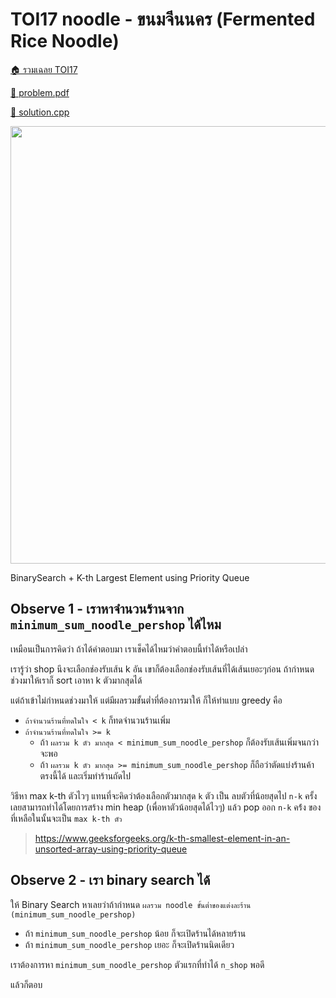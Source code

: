 <!-- @codegen_problem begin -->

# TOI17 noodle - ขนมจีนนคร (Fermented Rice Noodle)

[🏠 รวมเฉลย TOI17](../)

[💎 problem.pdf](./toi17_noodle.pdf)

[🎉 solution.cpp](./toi17_noodle.cpp)

<img width="700" src="https://github.com/krist7599555/toi/assets/19445033/80c80822-7583-4bcd-a705-dae3eacdee85" />
<!-- @codegen_problem end -->

BinarySearch + K-th Largest Element using Priority Queue

## Observe 1 - เราหาจำนวนร้านจาก `minimum_sum_noodle_pershop` ได้ไหม

เหมือนเป็นการคิดว่า ถ้าได้คำตอบมา เราเช็คได้ไหมว่าคำตอบนี้ทำได้หรือเปล่า

เรารู้ว่า shop นึงจะเลือกช่องรับเส้น k อัน เขาก็ต้องเลือกช่องรับเส้นที่ได้เส้นเยอะๆก่อน ถ้ากำหนดช่วงมาให้เราก็ sort เอาหา k ตัวมากสุดได้

แต่ถ้าเข้าไม่กำหนดช่วงมาให้ แต่มีผลรวมขั้นต่ำที่ต้องการมาให้ ก็ให้ทำแบบ greedy คือ

- `ถ้าจำนวนร้านที่ทดในใจ < k` ก็ทดจำนวนร้านเพิ่ม
- `ถ้าจำนวนร้านที่ทดในใจ >= k`
  - ถ้า `ผลรวม k ตัว มากสุด < minimum_sum_noodle_pershop` ก็ต้องรับเส้นเพิ่มจนกว่าจะพอ
  - ถ้า `ผลรวม k ตัว มากสุด >= minimum_sum_noodle_pershop` ก็ถือว่าตัดแบ่งร้านค้าตรงนี้ได้ และเริ่มทำร้านถัดไป

วิธีหา max k-th ตัวไวๆ แทนที่จะคิดว่าต้องเลือกตัวมากสุด `k` ตัว เป็น ลบตัวที่น้อยสุดไป `n-k` ครั้ง เลยสามารถทำได้โดยการสร้าง min heap (เพื่อหาตัวน้อยสุดได้ไวๆ) แล้ว pop ออก `n-k` คร้่ง ของที่เหลือในนั้นจะเป็น `max k-th ตัว`

> <https://www.geeksforgeeks.org/k-th-smallest-element-in-an-unsorted-array-using-priority-queue>

## Observe 2 - เรา binary search ได้

ให้ Binary Search หาเลยว่าถ้ากำหนด `ผลรวม noodle ขั้นต่ำของแต่งละร้าน (minimum_sum_noodle_pershop)`

- ถ้า `minimum_sum_noodle_pershop` น้อย ก็จะเปิดร้านได้หลายร้าน
- ถ้า `minimum_sum_noodle_pershop` เยอะ ก็จะเปิดร้านนิดเดียว

เราต้องการหา `minimum_sum_noodle_pershop` ตัวแรกที่ทำได้ `n_shop` พอดี

แล้วก็ตอบ
